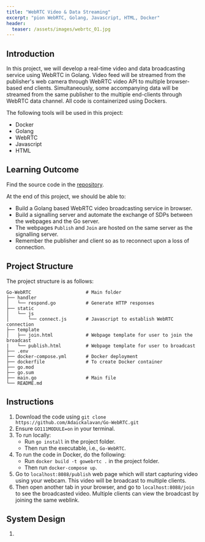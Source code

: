 ```yaml
---
title: "WebRTC Video & Data Streaming"
excerpt: "pion WebRTC, Golang, Javascript, HTML, Docker"
header:
  teaser: /assets/images/webrtc_01.jpg
---
```


## Introduction

In this project, we will develop a real-time video and data broadcasting service using WebRTC in Golang. Video feed will be streamed from the publisher's web camera through WebRTC video API to multiple browser-based end clients. Simultaneously, some accompanying data will be streamed from the same publisher to the multiple end-clients through WebRTC data channel. All code is containerized using Dockers.

The following tools will be used in this project:
+ Docker
+ Golang
+ WebRTC
+ Javascript
+ HTML

<!-- The end product of this system is illustrated by the following image. -->

<!-- {% capture fig_pipeline %}
![pipeline](/assets/images/webrtc_03.jpg){:height="100%" width="100%" .align-center}
{% endcapture %} -->

<!-- <figure id="pipeline">
  {{ fig_pipeline | markdownify | remove: "<p>" | remove: "</p>" }}
  <figcaption>Video and data broadcast through WebRTC.</figcaption>
</figure> -->

## Learning Outcome

Find the source code in the [repository](https://github.com/Adaickalavan/Go-WebRTC).

At the end of this project, we should be able to:
+ Build a Golang based WebRTC video broadcasting service in browser.
+ Build a signalling server and automate the exchange of SDPs between the webpages and the Go server. 
+ The webpages `Publish` and `Join` are hosted on the same server as the signalling server.
+ Remember the publisher and client so as to reconnect upon a loss of connection.

## Project Structure

The project structure is as follows:

```text
Go-WebRTC                    # Main folder
├── handler                      
│   └── respond.go           # Generate HTTP responses
├── static                       
│   └── js
│       └── connect.js       # Javascript to establish WebRTC connection
├── template                
│   ├── join.html            # Webpage template for user to join the broadcast 
|   └── publish.html         # Webpage template for user to broadcast
├── .env
├── docker-compose.yml       # Docker deployment
├── dockerfile               # To create Docker container
├── go.mod
├── go.sum
├── main.go                  # Main file
└── README.md                                 
```

## Instructions
1. Download the code using `git clone https://github.com/Adaickalavan/Go-WebRTC.git`
1. Ensure `GO111MODULE=on` in your terminal.
1. To run locally:
    + Run `go install` in the project folder.
    + Then run the executable, i.e., `Go-WebRTC`.
1. To run the code in Docker, do the following:
    + Run `docker build -t gowebrtc .` in the project folder.
    + Then run `docker-compose up`.
1. Go to `localhost:8088/publish` web page which will start capturing video using your webcam. This video will be broadcast to multiple clients.
1. Then open another tab in your browser, and go to `localhost:8088/join` to see the broadcasted video. Multiple clients can view the broadcast by joining the same weblink. 


## System Design
1. 